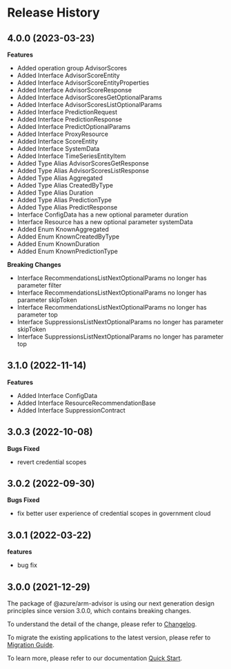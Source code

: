 # Release History
    
## 4.0.0 (2023-03-23)
    
**Features**

  - Added operation group AdvisorScores
  - Added Interface AdvisorScoreEntity
  - Added Interface AdvisorScoreEntityProperties
  - Added Interface AdvisorScoreResponse
  - Added Interface AdvisorScoresGetOptionalParams
  - Added Interface AdvisorScoresListOptionalParams
  - Added Interface PredictionRequest
  - Added Interface PredictionResponse
  - Added Interface PredictOptionalParams
  - Added Interface ProxyResource
  - Added Interface ScoreEntity
  - Added Interface SystemData
  - Added Interface TimeSeriesEntityItem
  - Added Type Alias AdvisorScoresGetResponse
  - Added Type Alias AdvisorScoresListResponse
  - Added Type Alias Aggregated
  - Added Type Alias CreatedByType
  - Added Type Alias Duration
  - Added Type Alias PredictionType
  - Added Type Alias PredictResponse
  - Interface ConfigData has a new optional parameter duration
  - Interface Resource has a new optional parameter systemData
  - Added Enum KnownAggregated
  - Added Enum KnownCreatedByType
  - Added Enum KnownDuration
  - Added Enum KnownPredictionType

**Breaking Changes**

  - Interface RecommendationsListNextOptionalParams no longer has parameter filter
  - Interface RecommendationsListNextOptionalParams no longer has parameter skipToken
  - Interface RecommendationsListNextOptionalParams no longer has parameter top
  - Interface SuppressionsListNextOptionalParams no longer has parameter skipToken
  - Interface SuppressionsListNextOptionalParams no longer has parameter top
    
    
## 3.1.0 (2022-11-14)
    
**Features**

  - Added Interface ConfigData
  - Added Interface ResourceRecommendationBase
  - Added Interface SuppressionContract
    
## 3.0.3 (2022-10-08)

**Bugs Fixed**

  -  revert credential scopes 

## 3.0.2 (2022-09-30)

**Bugs Fixed**

  -  fix better user experience of credential scopes in government cloud

## 3.0.1 (2022-03-22)

**features**

  - bug fix

## 3.0.0 (2021-12-29)

The package of @azure/arm-advisor is using our next generation design principles since version 3.0.0, which contains breaking changes.

To understand the detail of the change, please refer to [Changelog](https://aka.ms/js-track2-changelog).

To migrate the existing applications to the latest version, please refer to [Migration Guide](https://aka.ms/js-track2-migration-guide).

To learn more, please refer to our documentation [Quick Start](https://aka.ms/js-track2-quickstart).
